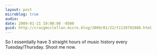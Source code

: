 ```yaml
---
layout: post
microblog: true
audio: 
date: 2009-01-21 19:00:00 -0500
guid: http://craigmcclellan.micro.blog/2009/01/22/t1139792888.html
---
```

So I essentially have 3 straight hours of music history every Tuesday/Thursday.  Shoot me now.
